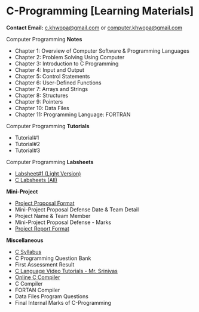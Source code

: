 # C-Programming [Learning Materials]

**Contact Email:** c.khwopa@gmail.com or computer.khwopa@gmail.com

Computer Programming **Notes**
- Chapter 1: Overview of Computer Software & Programming Languages
- Chapter 2: Problem Solving Using Computer
- Chapter 3: Introduction to C Programming
- Chapter 4: Input and Output
- Chapter 5: Control Statements
- Chapter 6: User-Defined Functions
- Chapter 7: Arrays and Strings
- Chapter 8: Structures
- Chapter 9: Pointers
- Chapter 10: Data Files
- Chapter 11: Programming Language: FORTRAN

Computer Programming **Tutorials**
- Tutorial#1
- Tutorial#2
- Tutorial#3

Computer Programming **Labsheets**
- [Labsheet#1 (Light Version)](https://github.com/KCE/C/blob/master/Labsheet_1_v2.pdf)
- [C Labsheets (All)](https://github.com/KCE/C/blob/master/C_Labsheets_1_9.pdf)

**Mini-Project**
- [Project Proposal Format](https://drive.google.com/file/d/11KNobMxoK8ZKB7KVQtDs2XODqlxrJpbb/view?usp=sharing)
- Mini-Project Proposal Defense Date & Team Detail
- Project Name & Team Member
- Mini-Project Proposal Defense - Marks
- [Project Report Format](https://drive.google.com/file/d/1EdgNBNvSogAdGpSETENOCaqPf_zmEEuv/view?usp=sharing)

**Miscellaneous**
- [C Syllabus](https://github.com/KCE/C/blob/master/C_Programming_Syllabus.pdf)
- C Programming Question Bank
- First Assessment Result
- [C Language Video Tutorials - Mr. Srinivas](https://www.youtube.com/watch?v=si-KFFOW2gw&list=PLVlQHNRLflP8IGz6OXwlV_lgHgc72aXlh)
- [Online C Compiler](https://www.tutorialspoint.com/compile_c_online.php)
- C Compiler
- FORTAN Compiler
- Data Files Program Questions
- Final Internal Marks of C-Programming
